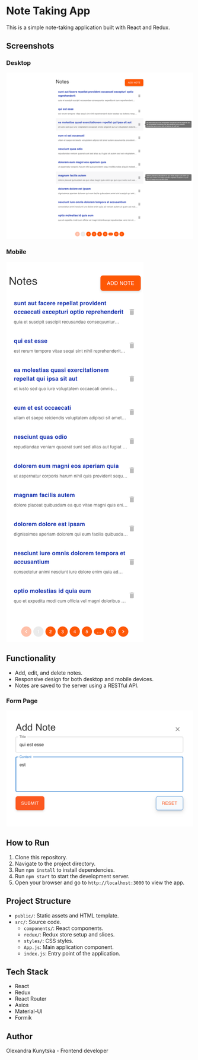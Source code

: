# Note Taking App

This is a simple note-taking application built with React and Redux.

## Screenshots

### Desktop
![Desktop Homepage](screenshots/desktop_homepage.png)

### Mobile
![Mobile Homepage](screenshots/mobile_homepage.png)


## Functionality

- Add, edit, and delete notes.
- Responsive design for both desktop and mobile devices.
- Notes are saved to the server using a RESTful API.
### Form Page
![Form Page](screenshots/form_page.png)

## How to Run

1. Clone this repository.
2. Navigate to the project directory.
3. Run `npm install` to install dependencies.
4. Run `npm start` to start the development server.
5. Open your browser and go to `http://localhost:3000` to view the app.

## Project Structure

- `public/`: Static assets and HTML template.
- `src/`: Source code.
  - `components/`: React components.
  - `redux/`: Redux store setup and slices.
  - `styles/`: CSS styles.
  - `App.js`: Main application component.
  - `index.js`: Entry point of the application.

## Tech Stack

- React
- Redux
- React Router
- Axios
- Material-UI
- Formik

## Author

Olexandra Kunytska - Frontend developer
